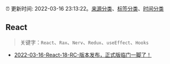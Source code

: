 :alarm_clock: 更新时间: 2022-03-16 23:13:22。[来源分类](../README.md)、[标签分类](../TAGS.md)、[时间分类](../TIMELINE.md)

## React


> 关键字：`React`、`Rax`、`Nerv`、`Redux`、`useEffect`、`Hooks`



- [2022-03-16-React-18-RC-版本发布，正式版临门一脚了！](https://toutiao.io/k/org2ar1) 